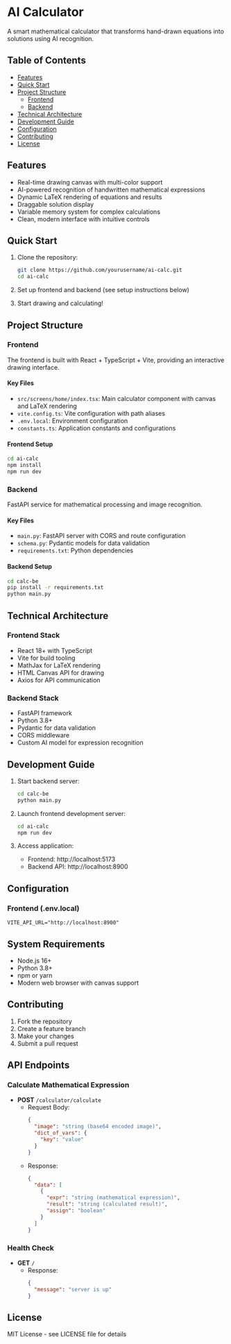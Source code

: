 # AI Calculator

A smart mathematical calculator that transforms hand-drawn equations into solutions using AI recognition.

## Table of Contents
- [Features](#features)
- [Quick Start](#quick-start)
- [Project Structure](#project-structure)
  - [Frontend](#frontend)
  - [Backend](#backend)
- [Technical Architecture](#technical-architecture)
- [Development Guide](#development-guide)
- [Configuration](#configuration)
- [Contributing](#contributing)
- [License](#license)

## Features
- Real-time drawing canvas with multi-color support
- AI-powered recognition of handwritten mathematical expressions
- Dynamic LaTeX rendering of equations and results
- Draggable solution display
- Variable memory system for complex calculations
- Clean, modern interface with intuitive controls

## Quick Start

1. Clone the repository:
   ```bash
   git clone https://github.com/yourusername/ai-calc.git
   cd ai-calc
   ```

2. Set up frontend and backend (see setup instructions below)
3. Start drawing and calculating!

## Project Structure

### Frontend
The frontend is built with React + TypeScript + Vite, providing an interactive drawing interface.

#### Key Files
- `src/screens/home/index.tsx`: Main calculator component with canvas and LaTeX rendering
- `vite.config.ts`: Vite configuration with path aliases
- `.env.local`: Environment configuration
- `constants.ts`: Application constants and configurations

#### Frontend Setup
```bash
cd ai-calc
npm install
npm run dev
```

### Backend
FastAPI service for mathematical processing and image recognition.

#### Key Files
- `main.py`: FastAPI server with CORS and route configuration
- `schema.py`: Pydantic models for data validation
- `requirements.txt`: Python dependencies

#### Backend Setup
```bash
cd calc-be
pip install -r requirements.txt
python main.py
```

## Technical Architecture

### Frontend Stack
- React 18+ with TypeScript
- Vite for build tooling
- MathJax for LaTeX rendering
- HTML Canvas API for drawing
- Axios for API communication

### Backend Stack
- FastAPI framework
- Python 3.8+
- Pydantic for data validation
- CORS middleware
- Custom AI model for expression recognition

## Development Guide

1. Start backend server:
   ```bash
   cd calc-be
   python main.py
   ```

2. Launch frontend development server:
   ```bash
   cd ai-calc
   npm run dev
   ```

3. Access application:
   - Frontend: http://localhost:5173
   - Backend API: http://localhost:8900

## Configuration

### Frontend (.env.local)
```
VITE_API_URL="http://localhost:8900"
```

## System Requirements
- Node.js 16+
- Python 3.8+
- npm or yarn
- Modern web browser with canvas support

## Contributing
1. Fork the repository
2. Create a feature branch
3. Make your changes
4. Submit a pull request

## API Endpoints

### Calculate Mathematical Expression
- **POST** `/calculator/calculate`
  - Request Body:
    ```json
    {
      "image": "string (base64 encoded image)",
      "dict_of_vars": {
        "key": "value"
      }
    }
    ```
  - Response:
    ```json
    {
      "data": [
        {
          "expr": "string (mathematical expression)",
          "result": "string (calculated result)",
          "assign": "boolean"
        }
      ]
    }
    ```

### Health Check
- **GET** `/`
  - Response:
    ```json
    {
      "message": "server is up"
    }
    ```

## License
MIT License - see LICENSE file for details
